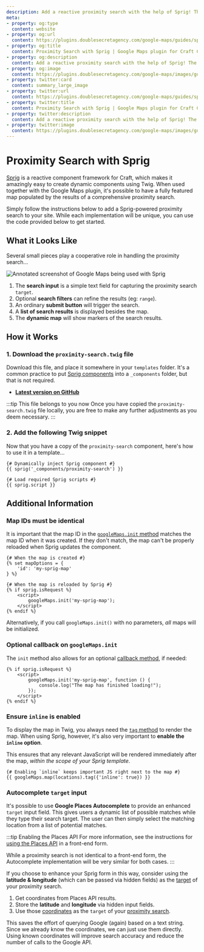 ```yaml
---
description: Add a reactive proximity search with the help of Sprig! The map and results will update automatically whenever the search criteria changes.
meta:
- property: og:type
  content: website
- property: og:url
  content: https://plugins.doublesecretagency.com/google-maps/guides/sprig/
- property: og:title
  content: Proximity Search with Sprig | Google Maps plugin for Craft CMS
- property: og:description
  content: Add a reactive proximity search with the help of Sprig! The map and results will update automatically whenever the search criteria changes.
- property: og:image
  content: https://plugins.doublesecretagency.com/google-maps/images/guides/sprig.png
- property: twitter:card
  content: summary_large_image
- property: twitter:url
  content: https://plugins.doublesecretagency.com/google-maps/guides/sprig/
- property: twitter:title
  content: Proximity Search with Sprig | Google Maps plugin for Craft CMS
- property: twitter:description
  content: Add a reactive proximity search with the help of Sprig! The map and results will update automatically whenever the search criteria changes.
- property: twitter:image
  content: https://plugins.doublesecretagency.com/google-maps/images/guides/sprig.png
---
```


# Proximity Search with Sprig

[Sprig](https://putyourlightson.com/plugins/sprig) is a reactive component framework for Craft, which makes it amazingly easy to create dynamic components using Twig. When used together with the Google Maps plugin, it's possible to have a fully featured map populated by the results of a comprehensive proximity search.

Simply follow the instructions below to add a Sprig-powered proximity search to your site. While each implementation will be unique, you can use the code provided below to get started.

## What it Looks Like

Several small pieces play a cooperative role in handling the proximity search...

<img class="dropshadow" :src="$withBase('/images/guides/sprig.png')" alt="Annotated screenshot of Google Maps being used with Sprig" style="max-width:660px">

1. The **search input** is a simple text field for capturing the proximity search `target`.
2. Optional **search filters** can refine the results (eg: `range`).
3. An ordinary **submit button** will trigger the search.
4. A **list of search results** is displayed besides the map.
5. The **dynamic map** will show markers of the search results.

## How it Works

### 1. Download the `proximity-search.twig` file

Download this file, and place it somewhere in your `templates` folder. It's a common practice to put [Sprig components](https://putyourlightson.com/plugins/sprig#how-it-works) into a `_components` folder, but that is not required.

- [**Latest version on GitHub**](https://github.com/doublesecretagency/craft-googlemaps/blob/v4/docs/examples/twig/_components/proximity-search.twig)

:::tip This file belongs to you now
Once you have copied the `proximity-search.twig` file locally, you are free to make any further adjustments as you deem necessary.
:::

### 2. Add the following Twig snippet

Now that you have a copy of the `proximity-search` component, here's how to use it in a template...

```twig
{# Dynamically inject Sprig component #}
{{ sprig('_components/proximity-search') }}

{# Load required Sprig scripts #}
{{ sprig.script }}
```

## Additional Information

### Map IDs must be identical

It is important that the map ID in the [`googleMaps.init` method](/javascript/googlemaps.js/#map-initialization-methods) matches the map ID when it was created. If they don't match, the map can't be properly reloaded when Sprig updates the component.

```twig
{# When the map is created #}
{% set mapOptions = {
    'id': 'my-sprig-map'
} %}

{# When the map is reloaded by Sprig #}
{% if sprig.isRequest %}
    <script>
        googleMaps.init('my-sprig-map');
    </script>
{% endif %}
```

Alternatively, if you call `googleMaps.init()` with no parameters, _all_ maps will be initialized.

### Optional callback on `googleMaps.init`

The `init` method also allows for an optional [callback method](/javascript/googlemaps.js/#init-mapid-null-callback-null), if needed:

```twig
{% if sprig.isRequest %}
    <script>
        googleMaps.init('my-sprig-map', function () {
            console.log("The map has finished loading!");
        });
    </script>
{% endif %}
```

### Ensure `inline` is enabled

To display the map in Twig, you always need the [`tag` method](/dynamic-maps/twig-php-methods/#tag-options) to render the map. When using Sprig, however, it's also very important to **enable the `inline` option**.

This ensures that any relevant JavaScript will be rendered immediately after the map, _within the scope of your Sprig template_.

```twig
{# Enabling `inline` keeps important JS right next to the map #}
{{ googleMaps.map(locations).tag({'inline': true}) }}
```

### Autocomplete `target` input

It's possible to use **Google Places Autocomplete** to provide an enhanced `target` input field. This gives users a dynamic list of possible matches while they type their search target. The user can then simply select the matching location from a list of potential matches.

:::tip Enabling the Places API
For more information, see the instructions for [using the Places API](/address-field/front-end-form/#using-the-places-api) in a front-end form.

While a proximity search is not identical to a front-end form, the Autocomplete implementation will be very similar for both cases.
:::

If you choose to enhance your Sprig form in this way, consider using the **latitude & longitude** (which can be passed via hidden fields) as the [target](/proximity-search/options/#target) of your proximity search.

1. Get coordinates from Places API results.
2. Store the **latitude** and **longitude** via hidden input fields.
3. Use those [coordinates](/models/coordinates/) as the `target` of your [proximity search](/proximity-search/options/#target).

This saves the effort of querying Google (again) based on a text string. Since we already know the coordinates, we can just use them directly. Using known coordinates will improve search accuracy and reduce the number of calls to the Google API.
